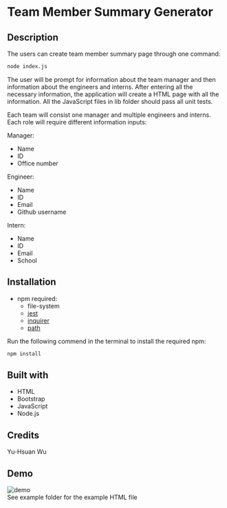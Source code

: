 # Team Member Summary Generator

## Description
The users can create team member summary page through one command:
```sh
node index.js
```
The user will be prompt for information about the team manager and then information about the engineers and interns. After entering all the necessary information, the application will create a HTML page with all the information.
All the JavaScript files in lib folder should pass all unit tests.

Each team will consist one manager and multiple engineers and interns. Each role will require different information inputs:

Manager:
* Name
* ID
* Office number

Engineer:
* Name
* ID
* Email
* Github username

Intern:
* Name
* ID
* Email
* School

## Installation
* npm required:
    * file-system
    * [jest](https://jestjs.io/)
    * [inquirer](https://www.npmjs.com/package/inquirer)
    * [path](https://nodejs.org/docs/latest/api/path.html)
    
Run the following commend in the terminal to install the required npm:
```sh
npm install
```

## Built with
* HTML
* Bootstrap
* JavaScript
* Node.js

## Credits
Yu-Hsuan Wu

## Demo
![demo](./demo/demo.gif)
<br>
See example folder for the example HTML file
